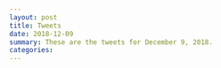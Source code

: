 ```yaml
---
layout: post
title: Tweets
date: 2018-12-09
summary: These are the tweets for December 9, 2018.
categories:
---
```


